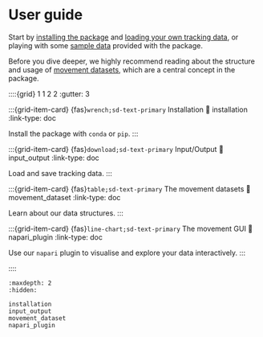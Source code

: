 # User guide

Start by [installing the package](installation.md) and
[loading your own tracking data](input_output.md), or playing with some
[sample data](target-sample-data) provided with the package.

Before you dive deeper, we highly recommend reading about the structure
and usage of [movement datasets](movement_dataset.md), which are a central
concept in the package.

::::{grid} 1 1 2 2
:gutter: 3

:::{grid-item-card} {fas}`wrench;sd-text-primary` Installation
:link: installation
:link-type: doc

Install the package with `conda` or `pip`.
:::

:::{grid-item-card} {fas}`download;sd-text-primary` Input/Output
:link: input_output
:link-type: doc

Load and save tracking data.
:::

:::{grid-item-card} {fas}`table;sd-text-primary` The movement datasets
:link: movement_dataset
:link-type: doc

Learn about our data structures.
:::

:::{grid-item-card} {fas}`line-chart;sd-text-primary` The movement GUI
:link: napari_plugin
:link-type: doc

Use our `napari` plugin to visualise and explore your data interactively.
:::

::::


```{toctree}
:maxdepth: 2
:hidden:

installation
input_output
movement_dataset
napari_plugin
```
